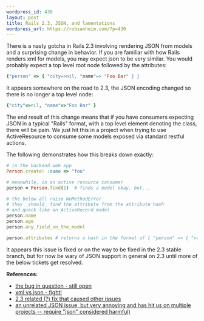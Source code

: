 ```yaml
--- 
wordpress_id: 430
layout: post
title: Rails 2.3, JSON, and lamentations
wordpress_url: https://robsanheim.com/?p=430
---
```

There is a nasty gotcha in Rails 2.3 involving rendering JSON from models and a surprising change in behavior.  If you are familiar with how Rails renders xml for models, you may expect json to be very similar.  You would probably expect a top level root node followed by the attributes:

```ruby
{"person" => { "city=>nil, "name"=> "Foo Bar" } }
```

It appears somewhere on the road to 2.3, the JSON encoding changed so there is no longer a top level node:

```ruby
{"city"=>nil, "name"=>"Foo Bar" }
```

The end result of this change means that if you have consumers expecting JSON in a typical "Rails" format, with a top level element denoting the class, there will be pain.  We just hit this in a project when trying to use ActiveResource to consume some models exposed via standard restful actions.  

The following demonstrates how this breaks down exactly:

```ruby
# in the backend web app
Person.create! :name => "foo"

# meanwhile, in an active resource consumer
person = Person.find(1)  # finds a model okay, but...

# the below all raise NoMethodError
# they _should_ find the attribute from the attribute hash
# and quack like an ActiveRecord model
person.name
person.age
person.any_field_on_the_model 

person.attributes # returns a hash in the format of { "person" => { "name" => "foo"...}, which is where the problem lies
```

It appears this issue is fixed or on the way to be fixed in the 2.3 stable branch, but for now be wary of JSON support in general on 2.3 until more of the below tickets get resolved.

**References:**

<ul>
	<li><a href="https://rails.lighthouseapp.com/projects/8994/tickets/2584-232-activeresource-json-doesnt-send-parameters-with-root-node">the bug in question - still open</a></li>
<li><a href="https://rails.lighthouseapp.com/projects/8994/tickets/2456-activeresource-xmljson-encoding-inconsistency">xml vs json - fight!</a></li>
	<li><a href="https://rails.lighthouseapp.com/projects/8994/tickets/2753-to_json-behavior-still-different-between-rails-2321-and-rails-2-3-stable">2.3 related (?) fix that caused other issues</a></li>
<li><a href="https://rails.lighthouseapp.com/projects/8994/tickets/2196-json-encoding-breaks-when-json-gem-is-loaded-before-active-support">an unrelated JSON issue, but very annoying and has hit us on multiple projects -- require "json" considered harmful)</a></li>
</ul>
